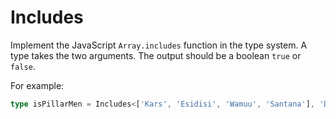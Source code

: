 # Includes

Implement the JavaScript `Array.includes` function in the type system. A type takes the two arguments. The output should be a boolean `true` or `false`.

For example:

```typescript
type isPillarMen = Includes<['Kars', 'Esidisi', 'Wamuu', 'Santana'], 'Dio'> // expected to be `false`
```
